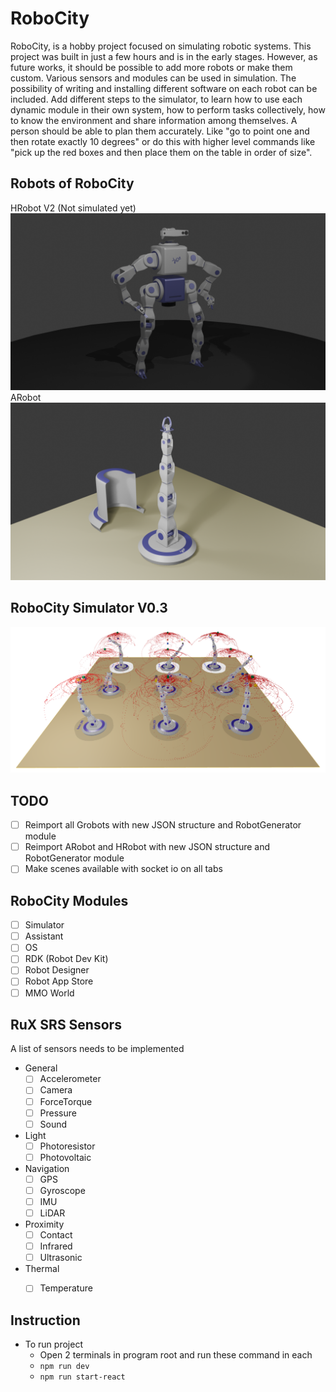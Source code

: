 # RoboCity
RoboCity, is a hobby project focused on simulating robotic systems. This project was built in just a few hours and is in the early stages. However, as future works, it should be possible to add more robots or make them custom. Various sensors and modules can be used in simulation. The possibility of writing and installing different software on each robot can be included. Add different steps to the simulator, to learn how to use each dynamic module in their own system, how to perform tasks collectively, how to know the environment and share information among themselves. A person should be able to plan them accurately. Like "go to point one and then rotate exactly 10 degrees" or do this with higher level commands like "pick up the red boxes and then place them on the table in order of size". 

## Robots of RoboCity
HRobot V2 (Not simulated yet)
![](/Documents/Screenshots/HRobotV2.png)
ARobot
![](/Documents/Screenshots/ARobot.png)

## RoboCity Simulator V0.3
![](/Documents/Screenshots/V3_PointCloud.png)

## TODO
- [ ] Reimport all Grobots with new JSON structure and RobotGenerator module 
- [ ] Reimport ARobot and HRobot with new JSON structure and RobotGenerator module
- [ ] Make scenes available with socket io on all tabs

## RoboCity Modules
- [ ] Simulator
- [ ] Assistant
- [ ] OS
- [ ] RDK (Robot Dev Kit)
- [ ] Robot Designer
- [ ] Robot App Store
- [ ] MMO World

## RuX SRS Sensors
A list of sensors needs to be implemented
- General
    - [ ] Accelerometer
    - [ ] Camera
    - [ ] ForceTorque
    - [ ] Pressure
    - [ ] Sound
- Light
    - [ ] Photoresistor
    - [ ] Photovoltaic
- Navigation
    - [ ] GPS
    - [ ] Gyroscope
    - [ ] IMU
    - [ ] LiDAR
- Proximity
    - [ ] Contact
    - [ ] Infrared
    - [ ] Ultrasonic
- Thermal
    - [ ] Temperature


## Instruction
- To run project
    - Open 2 terminals in program root and run these command in each
    - `npm run dev`
    - `npm run start-react`

